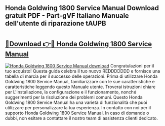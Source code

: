 ## Honda Goldwing 1800 Service Manual Download gratuit PDF - Part-gVF Italiano Manuale dell'utente di riparazione tAUPB

# <h2><a href="http://dfblni.blite.top/?on=Honda+Goldwing+1800+Service+Manual">🔗Download 👉🔴 Honda Goldwing 1800 Service Manual</a></h2>

[![Honda Goldwing 1800 Service Manual download](https://i.imgur.com/lujVjoI.png)](http://dfblni.blite.top/?on=Honda+Goldwing+1800+Service+Manual)
Congratulazioni per il tuo acquisto! Questa guida celebra il tuo nuovo REDDDDDDD e fornisce una tabella di marcia per il successo delle operazioni. Prima di utilizzare Honda Goldwing 1800 Service Manual, familiarizzare con le sue caratteristiche e caratteristiche leggendo questo Manuale utente. Troverai istruzioni chiare per L'installazione, la configurazione e il funzionamento, nonché suggerimenti per la risoluzione dei problemi comuni. Questo Honda Goldwing 1800 Service Manual ha una varietà di funzionalità che puoi utilizzare per personalizzare la tua esperienza. In contatto con noi per il supporto Honda Goldwing 1800 Service Manual. In caso di domande o dubbi, non esitare a contattare il nostro team di assistenza clienti dedicato.
